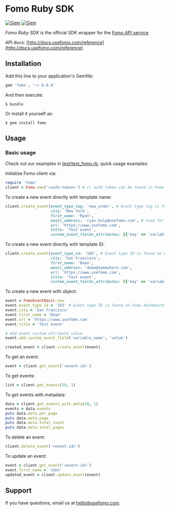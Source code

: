 # Fomo Ruby SDK
[![Gem](https://img.shields.io/gem/v/fomo.svg)](https://rubygems.org/gems/fomo)
[![Gem](https://img.shields.io/gem/dt/fomo.svg)](https://rubygems.org/gems/fomo)

*Fomo Ruby SDK* is the official SDK wrapper for the [Fomo API service](https://www.usefomo.com)

API docs: [http://docs.usefomo.com/reference](http://docs.usefomo.com/reference)

## Installation

Add this line to your application's Gemfile:

```ruby
gem 'fomo', '~> 0.0.4'
```

And then execute:

    $ bundle

Or install it yourself as:

    $ gem install fomo

## Usage

### Basic usage

Check out our examples in [test/test_fomo.rb](test/test_fomo.rb), quick usage examples:

Initialize Fomo client via:

```ruby
require 'fomo'
client = Fomo.new('<auth-token>') # // auth token can be found in Fomo application admin dashboard (App -> API Access)
```

To create a new event directly with template name:

```ruby
client.create_event(event_type_tag: 'new_order', # Event type tag is found on Fomo dashboard (Templates -> Template name)
                    city: 'New York',
                    first_name: 'Ryan',
                    email_address: 'ryan.kulp@usefomo.com', # used for creating Avatars in notifications
                    url: 'https://www.usefomo.com',
                    title: 'Test event',
                    custom_event_fields_attributes: [{'key' => 'variable_name', 'value' => 'value'}])
```


To create a new event directly with template ID:

```ruby
client.create_event(event_type_id: '183', # Event type ID is found on Fomo dashboard (Templates -> Template ID)
                    city: 'San Francisco',
                    first_name: 'Dean',
                    email_address: 'dean@somewhere.com',
                    url: 'https://www.usefomo.com',
                    title: 'Test event',
                    custom_event_fields_attributes: [{'key' => 'variable_name', 'value' => 'value'}])
```

To create a new event with object:

```ruby
event = FomoEventBasic.new
event.event_type_id = '183' # Event type ID is found on Fomo dashboard (Templates -> Template ID)
event.city = 'San Francisco'
event.first_name = 'Dean'
event.url = 'https://www.usefomo.com'
event.title = 'Test event'

# Add event custom attribute value
event.add_custom_event_field('variable_name', 'value')

created_event = client.create_event(event)
```

To get an event:

```ruby
event = client.get_event('<event-id>')
```

To get events:

```ruby
list = client.get_events(30, 1)
```

To get events with metadata:

```ruby
data = client.get_events_with_meta(30, 1)
events = data.events
puts data.meta.per_page
puts data.meta.page
puts data.meta.total_count
puts data.meta.total_pages
```

To delete an event:

```ruby
client.delete_event('<event-id>')
```

To update an event:

```ruby
event = client.get_event('<event-id>')
event.first_name = 'John'
updated_event = client.update_event(event)
```

## Support

If you have questions, email us at [hello@usefomo.com](mailto:hello@usefomo.com).
